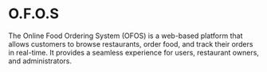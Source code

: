 # O.F.O.S
The Online Food Ordering System (OFOS) is a web-based platform that allows customers to browse restaurants, order food, and track their orders in real-time. It provides a seamless experience for users, restaurant owners, and administrators.
